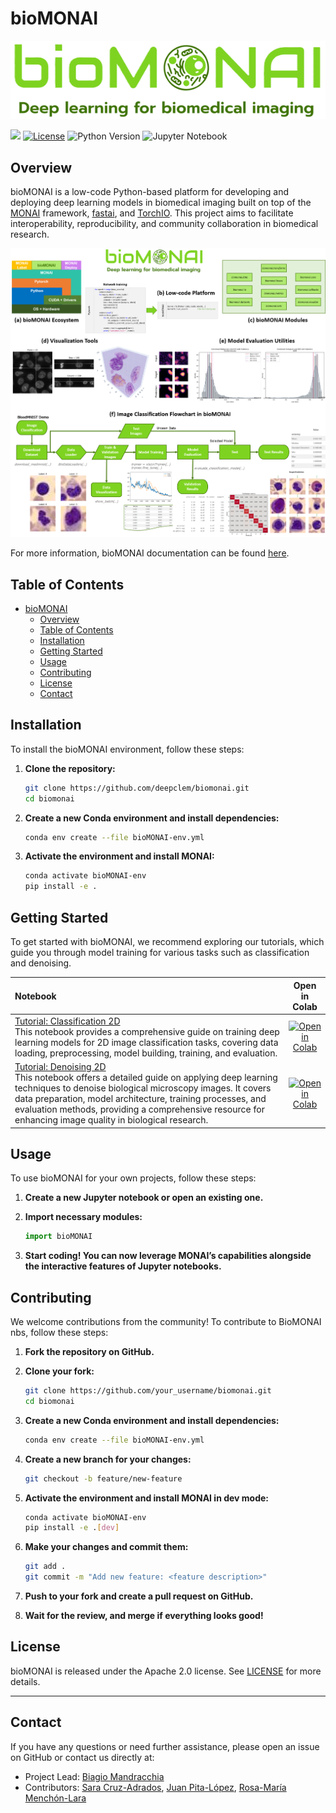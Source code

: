 # bioMONAI

<!-- WARNING: THIS FILE WAS AUTOGENERATED! DO NOT EDIT! -->

![](nbs/data_examples/logo_bioMONAI_full.png)

[![](https://img.shields.io/badge/docs-stable-blue.svg)](https://bmandracchia.github.io/bioMONAI/)
[![License](https://img.shields.io/badge/license-Apache%202.0-blue.svg)](https://opensource.org/licenses/Apache-2.0)
![Python Version](https://img.shields.io/badge/python-3.7+-blue.svg)
![Jupyter
Notebook](https://img.shields.io/badge/jupyter-%23f37626.svg?style=flat&logo=jupyter&logoColor=white)

## Overview

bioMONAI is a low-code Python-based platform for developing and
deploying deep learning models in biomedical imaging built on top of the
[MONAI](https://monai.io/) framework,
[fastai](https://github.com/fastai/fastai), and
[TorchIO](https://torchio.readthedocs.io/). This project aims to
facilitate interoperability, reproducibility, and community
collaboration in biomedical research.

![](nbs/data_examples/Fig_bioMONAI.png)

For more information, bioMONAI documentation can be found
[here](https://deepclem.github.io/bioMONAI/).

## Table of Contents

- [bioMONAI](#biomonai)
  - [Overview](#overview)
  - [Table of Contents](#table-of-contents)
  - [Installation](#installation)
  - [Getting Started](#getting-started)
  - [Usage](#usage)
  - [Contributing](#contributing)
  - [License](#license)
  - [Contact](#contact)

## Installation

To install the bioMONAI environment, follow these steps:

1.  **Clone the repository:**

    ``` bash
    git clone https://github.com/deepclem/biomonai.git
    cd biomonai
    ```

2.  **Create a new Conda environment and install dependencies:**

    ``` bash
    conda env create --file bioMONAI-env.yml
    ```

3.  **Activate the environment and install MONAI:**

    ``` bash
    conda activate bioMONAI-env
    pip install -e .
    ```

## Getting Started

To get started with bioMONAI, we recommend exploring our tutorials,
which guide you through model training for various tasks such as
classification and denoising.

| Notebook                                                                                                                                                                                                                                                                                                                                                                                                                        |                                                                                    Open in Colab                                                                                    |
|:--------------------------------------------------------------------------------------------------------------------------------------------------------------------------------------------------------------------------------------------------------------------------------------------------------------------------------------------------------------------------------------------------------------------------------|:-----------------------------------------------------------------------------------------------------------------------------------------------------------------------------------:|
| [Tutorial: Classification 2D](https://github.com/deepCLEM/bioMONAI/blob/main/nbs/Tutorials/901_tutorial_classification.ipynb) <br> This notebook provides a comprehensive guide on training deep learning models for 2D image classification tasks, covering data loading, preprocessing, model building, training, and evaluation.                                                                                             | [![Open in Colab](https://colab.research.google.com/assets/colab-badge.svg)](https://githubtocolab.com/deepCLEM/bioMONAI/blob/main/nbs/Tutorials/901_tutorial_classification.ipynb) |
| [Tutorial: Denoising 2D](https://github.com/deepCLEM/bioMONAI/blob/main/nbs/Tutorials/903_tutorial_denoising.ipynb) <br> This notebook offers a detailed guide on applying deep learning techniques to denoise biological microscopy images. It covers data preparation, model architecture, training processes, and evaluation methods, providing a comprehensive resource for enhancing image quality in biological research. |   [![Open in Colab](https://colab.research.google.com/assets/colab-badge.svg)](https://githubtocolab.com/deepCLEM/bioMONAI/blob/main/nbs/Tutorials/903_tutorial_denoising.ipynb)    |

## Usage

To use bioMONAI for your own projects, follow these steps:

1.  **Create a new Jupyter notebook or open an existing one.**

2.  **Import necessary modules:**

    ``` python
    import bioMONAI
    ```

3.  **Start coding! You can now leverage MONAI’s capabilities alongside
    the interactive features of Jupyter notebooks.**

## Contributing

We welcome contributions from the community! To contribute to BioMONAI
nbs, follow these steps:

1.  **Fork the repository on GitHub.**

2.  **Clone your fork:**

    ``` bash
    git clone https://github.com/your_username/biomonai.git
    cd biomonai
    ```

3.  **Create a new Conda environment and install dependencies:**

    ``` bash
    conda env create --file bioMONAI-env.yml
    ```

4.  **Create a new branch for your changes:**

    ``` bash
    git checkout -b feature/new-feature
    ```

5.  **Activate the environment and install MONAI in dev mode:**

    ``` bash
    conda activate bioMONAI-env
    pip install -e .[dev]
    ```

6.  **Make your changes and commit them:**

    ``` bash
    git add .
    git commit -m "Add new feature: <feature description>"
    ```

7.  **Push to your fork and create a pull request on GitHub.**

8.  **Wait for the review, and merge if everything looks good!**

## License

bioMONAI is released under the Apache 2.0 license. See
[LICENSE](https://github.com/your_username/biomonai-nbs/blob/main/LICENSE)
for more details.

------------------------------------------------------------------------

## Contact

If you have any questions or need further assistance, please open an
issue on GitHub or contact us directly at:

- Project Lead: [Biagio Mandracchia](mailto:biagio.mandracchia@uva.es)
- Contributors: [Sara Cruz-Adrados](mailto:sara.cruz.adrados@uva.es),
  [Juan Pita-López](mailto:juan.pita@uva.es), [Rosa-María
  Menchón-Lara](mailto:rosamaria.menchon@uva.es)
